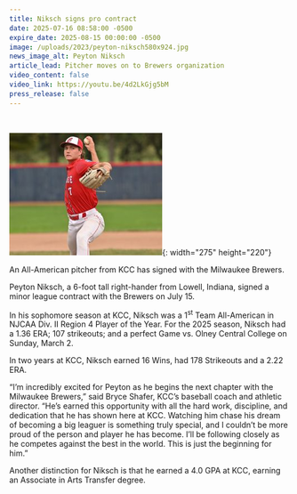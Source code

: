 ```yaml
---
title: Niksch signs pro contract
date: 2025-07-16 08:58:00 -0500
expire_date: 2025-08-15 00:00:00 -0500
image: /uploads/2023/peyton-niksch580x924.jpg
news_image_alt: Peyton Niksch
article_lead: Pitcher moves on to Brewers organization
video_content: false
video_link: https://youtu.be/4d2LkGjg5bM
press_release: false
---
```

&nbsp;

![Peyton Niksch KCC All-American Pitcher](/uploads/2023/niksch-pitcher-20241014-z91-0470-275x220.jpg "Peyton Niksch"){: width="275" height="220"}

An All-American pitcher from KCC has signed with the Milwaukee Brewers.

Peyton Niksch, a 6-foot tall right-hander from Lowell, Indiana,  signed a minor league contract with the Brewers on July 15.

In his sophomore season at KCC, Niksch was a 1<sup>st</sup> Team All-American in NJCAA Div. II Region 4 Player of the Year. For the 2025 season, Niksch had a 1.36 ERA; 107 strikeouts; and a perfect Game vs. Olney Central College on Sunday, March 2.

In two years at KCC, Niksch earned 16 Wins, had 178 Strikeouts and a 2.22 ERA.

“I’m incredibly excited for Peyton as he begins the next chapter with the Milwaukee Brewers,” said Bryce Shafer, KCC’s baseball coach and athletic director. “He’s earned this opportunity with all the hard work, discipline, and dedication that he has shown here at KCC. Watching him chase his dream of becoming a big leaguer is something truly special, and I couldn’t be more proud of the person and player he has become. I’ll be following closely as he competes against the best in the world. This is just the beginning for him.”

Another distinction for Niksch is that he earned a 4.0 GPA at KCC, earning an Associate in Arts Transfer degree.